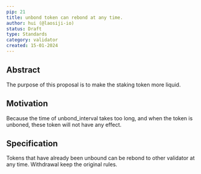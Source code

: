 ```yaml
---
pip: 21
title: unbond token can rebond at any time. 
author: hui (@laosiji-io)
status: Draft
type: Standards
category: validator
created: 15-01-2024
---
```


## Abstract

The purpose of this proposal is to make the staking token more liquid.

## Motivation

Because the time of unbond_interval takes too long, and when the token is unboned, these token will not have any effect.

## Specification

Tokens that have already been unbound can be rebond to other validator at any time. Withdrawal keep the original rules.
